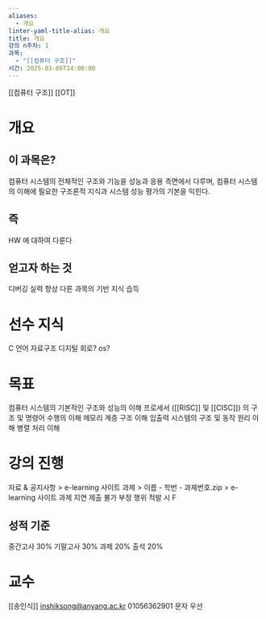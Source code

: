 ```yaml
---
aliases:
  - 개요
linter-yaml-title-alias: 개요
title: 개요
강의 n주차: 1
과목:
  - "[[컴퓨터 구조]]"
시간: 2025-03-06T14:00:00
---
```


[[컴퓨터 구조]] [[OT]]

# 개요

## 이 과목은?

컴퓨터 시스템의 전체적인 구조와 기능을 성능과 응용 측면에서 다루며, 컴퓨터 시스템의 이해에 필요한 구조론적 지식과 시스템 성능 평가의 기본을 익힌다.

## 즉

HW 에 대하여 다룬다

## 얻고자 하는 것

디버깅 실력 향상
다른 과목의 기반 지식 습득

# 선수 지식

C 언어
자료구조
디지털 회로?
os?

# 목표

컴퓨터 시스템의 기본적인 구조와 성능의 이해
프로세서 ([[RISC]] 및 [[CISC]]) 의 구조 및 명령어 수행의 이해
메모리 계층 구조 이해
입출력 시스템의 구조 및 동작 원리 이해
병렬 처리 이해

# 강의 진행

자료 & 공지사항 > e-learning 사이트
과제 > 이름 - 학번 - 과제번호.zip > e-learning 사이트
과제 지연 제출 불가
부정 행위 적발 시 F

## 성적 기준

중간고사 30%
기말고사 30%
과제 20%
출석 20%

# 교수

[[송인식]] inshiksong@anyang.ac.kr 01056362901 문자 우선
